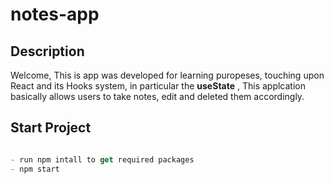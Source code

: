 # notes-app

## Description
Welcome, This is app was developed for learning puropeses, touching upon React and its Hooks system, in particular the **useState** , This applcation basically allows users to take notes, edit and deleted them accordingly.

## Start Project
```js

- run npm intall to get required packages
- npm start
```
